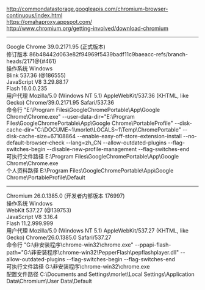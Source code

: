 http://commondatastorage.googleapis.com/chromium-browser-continuous/index.html  
https://omahaproxy.appspot.com/  
http://www.chromium.org/getting-involved/download-chromium  

---
Google Chrome	39.0.2171.95 (正式版本)  
修订版本	86b48442d063e82f94969f5439badf11c9baeacc-refs/branch-heads/2171@{#461}  
操作系统	Windows  
Blink	537.36 (@186555)  
JavaScript	V8 3.29.88.17  
Flash	16.0.0.235  
用户代理	Mozilla/5.0 (Windows NT 5.1) AppleWebKit/537.36 (KHTML, like Gecko) Chrome/39.0.2171.95 Safari/537.36  
命令行	"E:\Program Files\GoogleChromePortable\App\Google Chrome\Chrome.exe" --user-data-dir="E:\Program Files\GoogleChromePortable\App\Google Chrome\PortableProfile" --disk-cache-dir="C:\DOCUME~1\morlet\LOCALS~1\Temp\ChromePortable" --disk-cache-size=67108864 --enable-easy-off-store-extension-install --no-default-browser-check --lang=zh_CN --allow-outdated-plugins --flag-switches-begin --disable-new-profile-management --flag-switches-end  
可执行文件路径	E:\Program Files\GoogleChromePortable\App\Google Chrome\Chrome.exe  
个人资料路径	E:\Program Files\GoogleChromePortable\App\Google Chrome\PortableProfile\Default

---


Chromium	26.0.1385.0 (开发者内部版本 176997)  
操作系统	Windows  
WebKit	537.27 (@139753)  
JavaScript	V8 3.16.4  
Flash	11.2.999.999  
用户代理	Mozilla/5.0 (Windows NT 5.1) AppleWebKit/537.27 (KHTML, like Gecko) Chrome/26.0.1385.0 Safari/537.27  
命令行	"G:\非安装程序\chrome-win32\chrome.exe" --ppapi-flash-path="G:\非安装程序\chrome-win32\PepperFlash\pepflashplayer.dll" --allow-outdated-plugins --flag-switches-begin --flag-switches-end  
可执行文件路径	G:\非安装程序\chrome-win32\chrome.exe  
配置文件路径	C:\Documents and Settings\morlet\Local Settings\Application Data\Chromium\User Data\Default  
